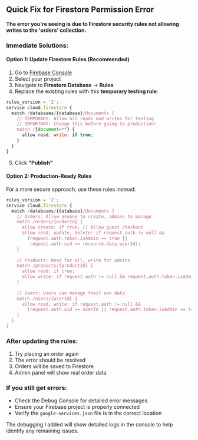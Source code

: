 ## Quick Fix for Firestore Permission Error

**The error you're seeing is due to Firestore security rules not allowing writes to the 'orders' collection.**

### **Immediate Solutions:**

#### **Option 1: Update Firestore Rules (Recommended)**
1. Go to [Firebase Console](https://console.firebase.google.com)
2. Select your project
3. Navigate to **Firestore Database** → **Rules**
4. Replace the existing rules with this **temporary testing rule**:

```javascript
rules_version = '2';
service cloud.firestore {
  match /databases/{database}/documents {
    // TEMPORARY: Allow all reads and writes for testing
    // IMPORTANT: Change this before going to production!
    match /{document=**} {
      allow read, write: if true;
    }
  }
}
```

5. Click **"Publish"**

#### **Option 2: Production-Ready Rules**
For a more secure approach, use these rules instead:

```javascript
rules_version = '2';
service cloud.firestore {
  match /databases/{database}/documents {
    // Orders: Allow anyone to create, admins to manage
    match /orders/{orderId} {
      allow create: if true; // Allow guest checkout
      allow read, update, delete: if request.auth != null && 
        (request.auth.token.isAdmin == true || 
         request.auth.uid == resource.data.userId);
    }
    
    // Products: Read for all, write for admins
    match /products/{productId} {
      allow read: if true;
      allow write: if request.auth != null && request.auth.token.isAdmin == true;
    }
    
    // Users: Users can manage their own data
    match /users/{userId} {
      allow read, write: if request.auth != null && 
        (request.auth.uid == userId || request.auth.token.isAdmin == true);
    }
  }
}
```

### **After updating the rules:**
1. Try placing an order again
2. The error should be resolved
3. Orders will be saved to Firestore
4. Admin panel will show real order data

### **If you still get errors:**
- Check the Debug Console for detailed error messages
- Ensure your Firebase project is properly connected
- Verify the `google-services.json` file is in the correct location

The debugging I added will show detailed logs in the console to help identify any remaining issues.
